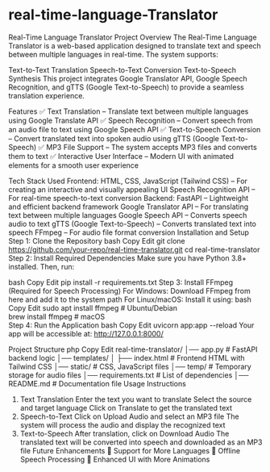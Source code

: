 # real-time-language-Translator
Real-Time Language Translator
Project Overview
The Real-Time Language Translator is a web-based application designed to translate text and speech between multiple languages in real-time. The system supports:

Text-to-Text Translation
Speech-to-Text Conversion
Text-to-Speech Synthesis
This project integrates Google Translator API, Google Speech Recognition, and gTTS (Google Text-to-Speech) to provide a seamless translation experience.

Features
✅ Text Translation – Translate text between multiple languages using Google Translate API
✅ Speech Recognition – Convert speech from an audio file to text using Google Speech API
✅ Text-to-Speech Conversion – Convert translated text into spoken audio using gTTS (Google Text-to-Speech)
✅ MP3 File Support – The system accepts MP3 files and converts them to text
✅ Interactive User Interface – Modern UI with animated elements for a smooth user experience

Tech Stack Used
Frontend:
HTML, CSS, JavaScript (Tailwind CSS) – For creating an interactive and visually appealing UI
Speech Recognition API – For real-time speech-to-text conversion
Backend:
FastAPI – Lightweight and efficient backend framework
Google Translator API – For translating text between multiple languages
Google Speech API – Converts speech audio to text
gTTS (Google Text-to-Speech) – Converts translated text into speech
FFmpeg – For audio file format conversion
Installation and Setup
Step 1: Clone the Repository
bash
Copy
Edit
git clone https://github.com/your-repo/real-time-translator.git
cd real-time-translator
Step 2: Install Required Dependencies
Make sure you have Python 3.8+ installed. Then, run:

bash
Copy
Edit
pip install -r requirements.txt
Step 3: Install FFmpeg (Required for Speech Processing)
For Windows: Download FFmpeg from here and add it to the system path
For Linux/macOS: Install it using:
bash
Copy
Edit
sudo apt install ffmpeg  # Ubuntu/Debian  
brew install ffmpeg      # macOS  
Step 4: Run the Application
bash
Copy
Edit
uvicorn app:app --reload
Your app will be accessible at: http://127.0.0.1:8000/

Project Structure
php
Copy
Edit
real-time-translator/
│── app.py                 # FastAPI backend logic
│── templates/
│   ├── index.html         # Frontend HTML with Tailwind CSS
│── static/                # CSS, JavaScript files
│── temp/                  # Temporary storage for audio files
│── requirements.txt       # List of dependencies
│── README.md              # Documentation file
Usage Instructions
1. Text Translation
Enter the text you want to translate
Select the source and target language
Click on Translate to get the translated text
2. Speech-to-Text
Click on Upload Audio and select an MP3 file
The system will process the audio and display the recognized text
3. Text-to-Speech
After translation, click on Download Audio
The translated text will be converted into speech and downloaded as an MP3 file
Future Enhancements
🔹 Support for More Languages
🔹 Offline Speech Processing
🔹 Enhanced UI with More Animations

